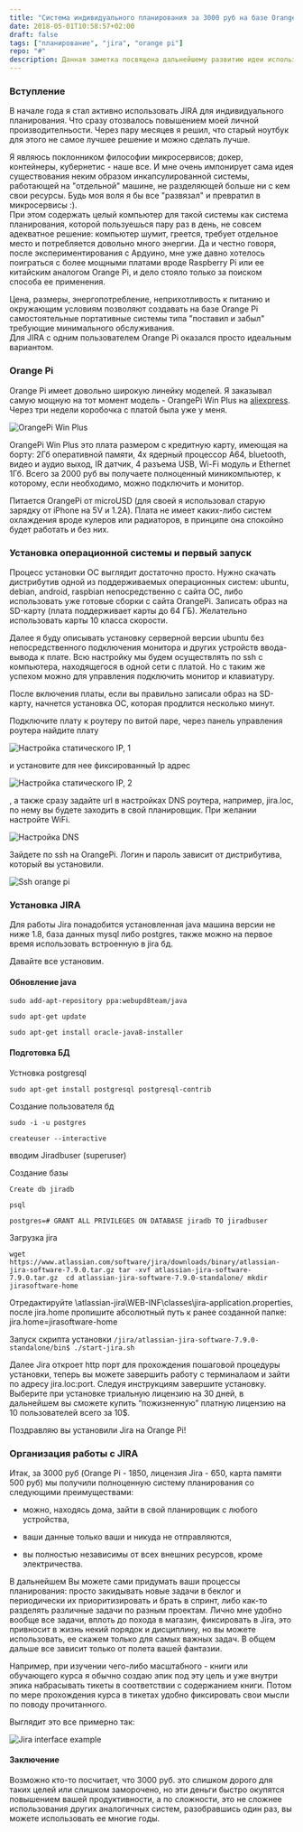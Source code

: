 ```yaml
---
title: "Система индивидуального планирования за 3000 руб на базе Orange Pi и Jira"
date: 2018-05-01T10:58:57+02:00
draft: false
tags: ["планирование", "jira", "orange pi"]
repo: "#"
description: Данная заметка посвящена дальнейшему развитию идеи использования JIRA в качестве системы для индивидуального планирования, описанной мною ранее.  А именно я бы хотел поделиться опытом развертывания этой системы на платформе Orange Pi.
---
```


### Вступление
В начале года я стал активно использовать JIRA для индивидуального планирования. 
Что сразу отозвалось повышением моей личной производителньости.
Через пару месяцев я решил, что старый ноутбук для этого не самое лучшее решение и можно сделать лучше. 

Я являюсь поклонником философии микросервисов; докер, контейнеры, кубернетис - наше все. 
И мне очень импонирует сама идея существования неким образом инкапсулированной системы, работающей на "отдельной" машине, не разделяющей больше ни с кем свои ресурсы. 
Будь моя воля я бы все "развязал" и превратил в микросервисы :).  
При этом содержать целый компьютер для такой системы как система планирования, которой пользуешься пару раз в день, не совсем адекватное решение: компьютер шумит, греется, требует отдельное место и потребляется довольно много энергии.
Да и честно говоря, после экспериментирования с Ардуино, мне уже давно хотелось поиграться с более мощными платами вроде Raspberry Pi или ее китайским аналогом Orange Pi, и дело стояло только за поиском способа ее применения. 

Цена, размеры, энергопотребление, неприхотливость к питанию и окружающим условиям позволяют создавать на базе Orange Pi самостоятельные портативные системы типа "поставил и забыл" требующие минимального обслуживания.   
Для JIRA с одним пользователем Orange Pi оказался просто идеальным вариантом. 


### Orange Pi
Orange Pi имеет довольно широкую линейку моделей.
Я заказывал самую мощную на тот момент модель - OrangePi Win Plus на [aliexpress](https://ru.aliexpress.com/item/Orange-Pi-Win-Plus-Development-Board-A64-Quad-core-Support-linux-and-android-Beyond-Raspberry-Pi/32803012893.html?spm=a2g0s.9042311.0.0.3ZdvMD). 
Через три недели коробочка с платой была уже у меня.  


![OrangePi Win Plus](/static/orangePi.jpg) 

OrangePi Win Plus  это плата размером с кредитную карту, имеющая на борту: 2Гб оперативной памяти, 4х ядерный процессор A64, bluetooth, видео и аудио выход, IR датчик, 4 разъема USB,  Wi-Fi модуль и  Ethernet 1Гб. 
Всего за 2000 руб вы получаете полноценный миникомпьютер, к которому, если необходимо, можно подключить и монитор.  

Питается OrangePi от microUSD (для своей я использовал старую зарядку от iPhone на 5V и 1.2А). 
Плата не имеет каких-либо систем охлаждения вроде кулеров или радиаторов, в принципе она спокойно будет работать и без них.


### Установка операционной системы и первый запуск
Процесс установки ОС выглядит достаточно просто. 
Нужно скачать дистрибутив одной из поддерживаемых операционных систем: ubuntu, debian, android, raspbian непосредственно с сайта ОС, либо использовать уже готовые сборки с сайта OrangePi. 
Записать образ на SD-карту (плата поддерживает карты до 64 ГБ). 
Желательно использовать карты 10 класса скорости. 

Далее я буду описывать установку серверной версии ubuntu без непосредственного подключения монитора и других устройств ввода-вывода к плате. 
Всю настройку мы будем осуществлять по ssh с компьютера, находящегося в одной сети с платой. 
Но с таким же успехом можно для управления подключить монитор и клавиатуру.

После включения платы, если вы правильно записали образ на SD-карту, начнется установка ОС, которая продлится несколько минут.  

Подключите плату к роутеру по витой паре, через панель управления роутера найдите плату 

![Настройка статического IP, 1](/static/router1.jpg) 

и установите для нее фиксированный Ip адрес

![Настройка статического IP, 2](/static/router2.jpg) 

, а также сразу задайте url в настройках DNS роутера, например, jira.loc, по нему вы будете заходить в свой планировщик. 
При желании настройте WiFi.

![Настройка DNS](/static/router3.jpg) 


Зайдете по ssh на OrangePi. 
Логин и пароль зависит от дистрибутива, который вы установили.

![Ssh orange pi](/static/terminal.jpg) 


### Установка JIRA
Для работы Jira понадобится установленная java машина версии не ниже 1.8, база данных mysql либо postgres, также можно на первое время использовать встроенную в jira бд.


Давайте все установим.

#### Обновление java

`sudo add-apt-repository ppa:webupd8team/java`

`sudo apt-get update`

`sudo apt-get install oracle-java8-installer`


#### Подготовка БД

Устновка postgresql

`sudo apt-get install postgresql postgresql-contrib`


Создание пользователя бд

`sudo -i -u postgres`

`createuser --interactive`

вводим Jiradbuser (superuser)


Создание базы

`Create db jiradb`

`psql`

`postgres=# GRANT ALL PRIVILEGES ON DATABASE jiradb TO jiradbuser`


Загрузка jira

`wget https://www.atlassian.com/software/jira/downloads/binary/atlassian-jira-software-7.9.0.tar.gz
 tar -xvf atlassian-jira-software-7.9.0.tar.gz 
 cd atlassian-jira-software-7.9.0-standalone/
 mkdir jirasoftware-home`

Отредактируйте  <installation-directory>\atlassian-jira\WEB-INF\classes\jira-application.properties, после jira.home пропишите абсолютный путь к ранее созданной папке:
jira.home=jirasoftware-home

Запуск скрипта установки
`/jira/atlassian-jira-software-7.9.0-standalone/bin$ ./start-jira.sh `


Далее Jira откроет http порт для прохождения пошаговой процедуры установки, теперь вы можете завершить работу с терминалаом и зайти по адресу jira.loc:port. 
Следуя инструкциям завершите установку. 
Выберите при установке триальную лицензию на 30 дней, в дальнейшем вы сможете купить “пожизненную” платную лицензию на 10 пользователей всего за 10$.

Поздравляю вы установили Jira на Orange Pi! 


### Организация работы с JIRA
Итак, за 3000 руб (Orange Pi - 1850, лицензия Jira - 650, карта памяти 500 руб) мы получили полноценную систему планирования со следующими преимуществами:
 
 - можно, находясь дома, зайти в свой планировщик с любого устройства,
 
 - ваши данные только ваши и никуда не отправляются, 
 
 - вы полностью независимы от всех внешних ресурсов, кроме электричества.


В дальнейшем Вы можете сами придумать ваши процессы планирования: просто закидывать новые задачи в беклог и периодически их приоритизировать и брать в спринт, либо как-то разделять различные задачи по разным проектам. 
Лично мне удобно вообще все задачи, вплоть до похода в магазин, фиксировать в Jira, это привносит в жизнь некий порядок и дисциплину, но вы можете использовать, ее скажем  только для самых важных задач. 
В общем дальше все зависит только от полета вашей фантазии.


Например, при изучении чего-либо масштабного - книги или обучающего курса я обычно создаю эпик под эту цель и уже внутри эпика набрасывать тикеты в соответствии с содержанием книги. 
Потом по мере прохождения курса в тикетах удобно фиксировать свои мысли по поводу прочитанного. 

Выглядит это все примерно так:

![Jira interface example](/static/jira2.jpg) 

#### Заключение

Возможно кто-то посчитает, что 3000 руб. это слишком дорого для таких целей или слишком заморочено, но эти деньги быстро окупятся повышением вашей продуктивности, а по сложности, это не сложнее использования других аналогичных систем, разобравшись один раз, вы можете использовать ее многие годы.